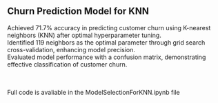 ## Churn Prediction Model for KNN

Achieved 71.7% accuracy in predicting customer churn using K-nearest neighbors (KNN) after optimal hyperparameter tuning. <br>
Identified 119 neighbors as the optimal parameter through grid search cross-validation, enhancing model precision. <br>
Evaluated model performance with a confusion matrix, demonstrating effective classification of customer churn. <br>

<br>
<br>
Full code is avaliable in the ModelSelectionForKNN.ipynb file
